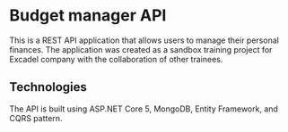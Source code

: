 # Budget manager API

This is a REST API application that allows users to manage their personal finances. The application was created as a sandbox training project for Excadel company with the collaboration of other trainees. 

## Technologies

The API is built using ASP.NET Core 5, MongoDB, Entity Framework, and CQRS pattern. 
